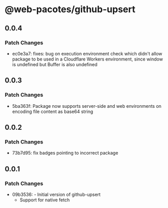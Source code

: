# @web-pacotes/github-upsert

## 0.0.4

### Patch Changes

- ec0e3a7: fixes: bug on execution environment check which didn't allow package to be used in a Cloudflare Workers environment, since window is undefined but Buffer is also undefined

## 0.0.3

### Patch Changes

- 5ba363f: Package now supports server-side and web environments on encoding file content as base64 string

## 0.0.2

### Patch Changes

- 73b7d95: fix badges pointing to incorrect package

## 0.0.1

### Patch Changes

- 09b3536: - Initial version of github-upsert
  - Support for native fetch
